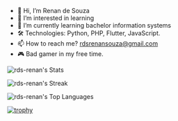 - 👋 Hi, I’m Renan de Souza
- 👀 I’m interested in learning
- 🌱 I’m currently learning bachelor information systems
- 🛠️ Technologies: Python, PHP, Flutter, JavaScript.
- 📫 How to reach me? rdsrenansouza@gmail.com
- 🎮 Bad gamer in my free time.

![rds-renan's Stats](https://github-readme-stats.vercel.app/api?username=rds-renan&theme=blueberry&show_icons=true&hide_border=false&count_private=true&card_width=495)

![rds-renan's Streak](https://github-readme-streak-stats.herokuapp.com/?user=rds-renan&theme=blueberry&hide_border=false&card_width=495)

![rds-renan's Top Languages](https://github-readme-stats.vercel.app/api/top-langs/?username=rds-renan&theme=blueberry&show_icons=true&hide_border=false&layout=compact&card_width=495)

[![trophy](https://github-profile-trophy.vercel.app/?username=rds-renan)](https://github.com/rds-renan/github-profile-trophy)

<!---
rds-renan/rds-renan is a ✨ special ✨ repository because its `README.md` (this file) appears on your GitHub profile.
You can click the Preview link to take a look at your changes.
--->
